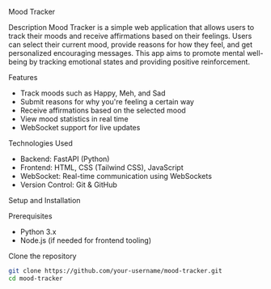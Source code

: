  Mood Tracker

 Description
Mood Tracker is a simple web application that allows users to track their moods and receive affirmations based on their feelings. Users can select their current mood, provide reasons for how they feel, and get personalized encouraging messages. This app aims to promote mental well-being by tracking emotional states and providing positive reinforcement.

Features
- Track moods such as Happy, Meh, and Sad
- Submit reasons for why you're feeling a certain way
- Receive affirmations based on the selected mood
- View mood statistics in real time
- WebSocket support for live updates

Technologies Used
- Backend: FastAPI (Python)
- Frontend: HTML, CSS (Tailwind CSS), JavaScript
- WebSocket: Real-time communication using WebSockets
- Version Control: Git & GitHub

 Setup and Installation

 Prerequisites
- Python 3.x
- Node.js (if needed for frontend tooling)

 Clone the repository
```bash
git clone https://github.com/your-username/mood-tracker.git
cd mood-tracker
